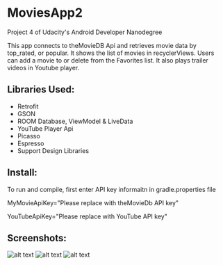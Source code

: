 # MoviesApp2

Project 4 of Udacity's Android Developer Nanodegree

This app connects to theMovieDB Api and retrieves movie data by top_rated, 
or popular.  It shows the list of movies in recyclerViews.  Users can add
a movie to or delete from the Favorites list.  It also plays trailer videos in Youtube player.



## Libraries Used:
* Retrofit
* GSON
* ROOM Database, ViewModel & LiveData
* YouTube Player Api
* Picasso
* Espresso
* Support Design Libraries



## Install:
To run and compile, first enter API key informaitn in gradle.properties file

MyMovieApiKey="Please replace with theMovieDb API key"

YouTubeApiKey="Please replace with YouTube API key"



## Screenshots:
![alt text](https://github.com/go8minMile/MoviesApp2/blob/master/MoviesApp2List.png)
![alt text](https://github.com/go8minMile/MoviesApp2/blob/master/MoviesApp2Detail.png)
![alt text](https://github.com/go8minMile/MoviesApp2/blob/master/MoviesApp2Favorites.png)
